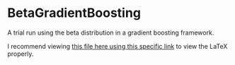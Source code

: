 # BetaGradientBoosting
A trial run using the beta distribution in a gradient boosting framework.

I recommend viewing [this file here using this specific link](derivation.html) to view the LaTeX properly.
